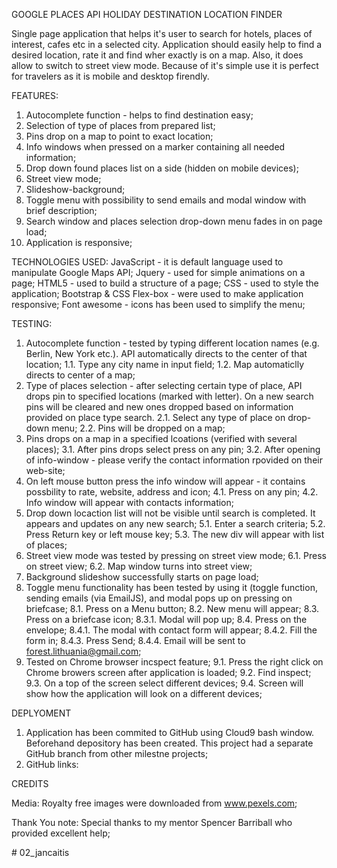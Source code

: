 GOOGLE PLACES API HOLIDAY DESTINATION LOCATION FINDER

Single page application that helps it's user to search for hotels, places of interest, cafes etc in a selected city.
Application should easily help to find a desired location, rate it and find wher exactly is on a map. Also, it does allow to switch to street view mode.
Because of it's simple use it is perfect for travelers as it is mobile and desktop firendly.

FEATURES:
1. Autocomplete function - helps to find destination easy;
2. Selection of type of places from prepared list;
3. Pins drop on a map to point to exact location;
4. Info windows when pressed on a marker containing all needed information;
5. Drop down found places list on a side (hidden on mobile devices);
6. Street view mode;
7. Slideshow-background;
8. Toggle menu with possibility to send emails and modal window with brief description;
9. Search window and places selection drop-down menu fades in on page load;
10. Application is responsive;

TECHNOLOGIES USED:
JavaScript - it is default language used to manipulate Google Maps API;
Jquery - used for simple animations on a page;
HTML5 - used to build a structure of a page;
CSS - used to style the application;
Bootstrap & CSS Flex-box - were used to make application responsive;
Font awesome - icons has been used to simplify the menu;

TESTING:
1. Autocomplete function - tested by typing different location names (e.g. Berlin, New York etc.). API automatically directs to the center of that location;
	1.1. Type any city name in input field;
	1.2. Map automaticlly directs to center of a map;
2. Type of places selection - after selecting certain type of place, API drops pin to specified locations (marked with letter). On a new search pins will be cleared and new ones dropped based on information provided on place type search.
	2.1. Select any type of place on drop-down menu;
	2.2. Pins will be dropped on a map;
3. Pins drops on a map in a specified lcoations (verified with several places);
	3.1. After pins drops select press on any pin;
	3.2. After opening of info-window - please verify the contact information rpovided on their web-site; 
4. On left mouse button press the info window will appear - it contains possbility to rate, website, address and icon;
	4.1. Press on any pin;
	4.2. Info window will appear with contacts information;
5. Drop down locaction list will not be visible until search is completed. It appears and updates on any new search;
	5.1. Enter a search criteria;
	5.2. Press Return key or left mouse key;
	5.3. The new div will appear with list of places;
6. Street view mode was tested by pressing on street view mode;
	6.1. Press on street view;
	6.2. Map window turns into street view;
7. Background slideshow successfully starts on page load;
8. Toggle menu functionality has been tested by using it (toggle function, sending emails (via EmailJS), and modal pops up on pressing on briefcase;
	8.1. Press on a Menu button;
	8.2. New menu will appear;
	8.3. Press on a briefcase icon;
	8.3.1. Modal will pop up;
	8.4. Press on the envelope;
	8.4.1. The modal with contact form will appear;
	8.4.2. Fill the form in;
	8.4.3. Press Send;
	8.4.4. Email will be sent to forest.lithuania@gmail.com;
9. Tested on Chrome browser incspect feature;
	9.1. Press the right click on Chrome browers screen after application is loaded;
	9.2. Find inspect;
	9.3. On a top of the screen select different devices;
	9.4. Screen will show how the application will look on a different devices; 

DEPLYOMENT
1. Application has been commited to GitHub using Cloud9 bash window. Beforehand depository has been created.
This project had a separate GitHub branch from other milestne projects;
2. GitHub links:

CREDITS

Media:
Royalty free images were downloaded from www.pexels.com;

Thank You note:
Special thanks to my mentor Spencer Barriball who provided excellent help;

#   0 2 _ j a n c a i t i s  
 